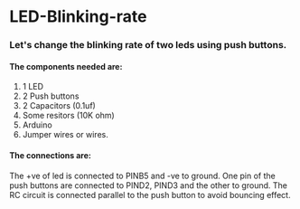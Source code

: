 # LED-Blinking-rate
### Let's change the blinking rate of two leds using push buttons.
#### The components needed are:
1. 1 LED
2. 2 Push buttons
3. 2 Capacitors (0.1uf)
4. Some resitors (10K ohm)
5. Arduino
6. Jumper wires or wires.
#### The connections are:
The +ve of led is connected to PINB5 and -ve to ground.
One pin of the push buttons are connected to PIND2, PIND3 and the other to ground. The RC circuit is connected parallel to the push button to avoid bouncing effect.
